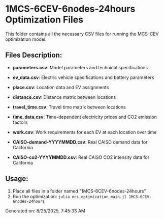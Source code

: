 # 1MCS-6CEV-6nodes-24hours Optimization Files

This folder contains all the necessary CSV files for running the MCS-CEV optimization model.

## Files Description:

- **parameters.csv**: Model parameters and technical specifications
- **ev_data.csv**: Electric vehicle specifications and battery parameters
- **place.csv**: Location data and EV assignments
- **distance.csv**: Distance matrix between locations
- **travel_time.csv**: Travel time matrix between locations
- **time_data.csv**: Time-dependent electricity prices and CO2 emission factors
- **work.csv**: Work requirements for each EV at each location over time

- **CAISO-demand-YYYYMMDD.csv**: Real CAISO demand data for California
- **CAISO-co2-YYYYMMDD.csv**: Real CAISO CO2 intensity data for California

## Usage:

1. Place all files in a folder named "1MCS-6CEV-6nodes-24hours"
2. Run the optimization: `julia mcs_optimization_main.jl 1MCS-6CEV-6nodes-24hours`

Generated on: 8/25/2025, 7:45:33 AM
